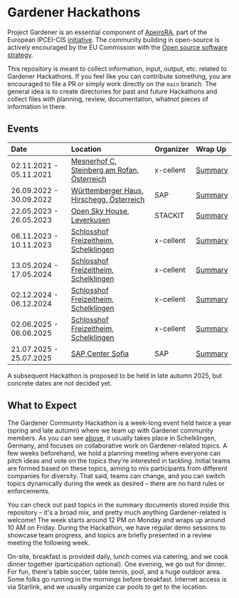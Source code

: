 # Gardener Hackathons

Project Gardener is an essential component of [ApeiroRA](https://apeirora.eu), part of the European IPCEI-CIS [initiative](https://www.bmwk.de/Redaktion/EN/Artikel/Industry/ipcei-cis.html).
The community building in open-source is actively encouraged by the EU Commission with the [Open source software strategy](https://commission.europa.eu/about-european-commission/departments-and-executive-agencies/digital-services/open-source-software-strategy_en).

This repository is meant to collect information, input, output, etc. related to Gardener Hackathons.
If you feel like you can contribute something, you are encouraged to file a PR or simply work directly on the `main` branch.
The general idea is to create directories for past and future Hackathons and collect files with planning, review, documentation, whatnot pieces of information in there.

## Events

| Date                    | Location                                                                        | Organizer | Wrap Up                                   |
|:------------------------|:--------------------------------------------------------------------------------|:----------|:------------------------------------------|
| 02.11.2021 - 05.11.2021 | [Mesnerhof C, Steinberg am Rofan, Österreich](https://www.mesnerhof-c.at/)      | x-cellent | [Summary](2021-11_Steinberg/README.md)    |
| 26.09.2022 - 30.09.2022 | [Württemberger Haus, Hirschegg, Österreich](https://www.wuerttembergerhaus.de/) | SAP       | [Summary](2022-09_Hirschegg/README.md)    |
| 22.05.2023 - 26.05.2023 | [Open Sky House, Leverkusen](https://www.openskyhouse.org/)                     | STACKIT   | [Summary](2023-05_Leverkusen/README.md)   |
| 06.11.2023 - 10.11.2023 | [Schlosshof Freizeitheim, Schelklingen](https://www.schlosshof-info.de/)        | x-cellent | [Summary](2023-11_Schelklingen/README.md) |
| 13.05.2024 - 17.05.2024 | [Schlosshof Freizeitheim, Schelklingen](https://www.schlosshof-info.de/)        | x-cellent | [Summary](2024-05_Schelklingen/README.md) |
| 02.12.2024 - 06.12.2024 | [Schlosshof Freizeitheim, Schelklingen](https://www.schlosshof-info.de/)        | x-cellent | [Summary](2024-12_Schelklingen/README.md) |
| 02.06.2025 - 06.06.2025 | [Schlosshof Freizeitheim, Schelklingen](https://www.schlosshof-info.de/)        | x-cellent | [Summary](2025-06_Schelklingen/README.md) |
| 21.07.2025 - 25.07.2025 | [SAP Center Sofia](https://maps.app.goo.gl/SPdvQ4F2p7Qqfx4p9)                   | SAP       | [Summary](2025-07_Sofia/README.md)        |

A subsequent Hackathon is proposed to be held in late autumn 2025, but concrete dates are not decided yet.

## What to Expect

The Gardener Community Hackathon is a week-long event held twice a year (spring and late autumn) where we team up with Gardener community members. As you can see [above](#events), it usually takes place in Schelklingen, Germany, and focuses on collaborative work on Gardener-related topics. A few weeks beforehand, we hold a planning meeting where everyone can pitch ideas and vote on the topics they're interested in tackling. Initial teams are formed based on these topics, aiming to mix participants from different companies for diversity. That said, teams can change, and you can switch topics dynamically during the week as desired – there are no hard rules or enforcements.

You can check out past topics in the summary documents stored inside this repository – it's a broad mix, and pretty much anything Gardener-related is welcome! The week starts around 12 PM on Monday and wraps up around 10 AM on Friday. During the Hackathon, we have regular demo sessions to showcase team progress, and topics are briefly presented in a review meeting the following week.

On-site, breakfast is provided daily, lunch comes via catering, and we cook dinner together (participation optional). One evening, we go out for dinner. For fun, there's table soccer, table tennis, pool, and a huge outdoor area. Some folks go running in the mornings before breakfast. Internet access is via Starlink, and we usually organize car pools to get to the location.
